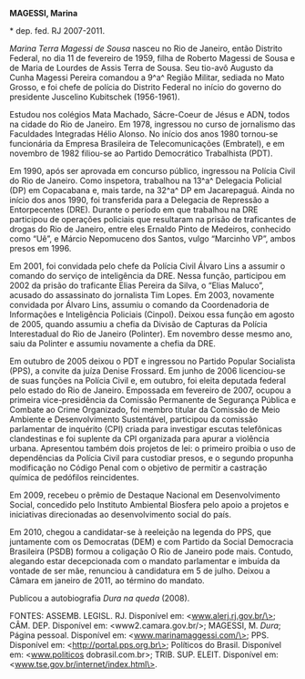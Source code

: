 **MAGESSI, Marina**

\* dep. fed. RJ 2007-2011.

*Marina Terra Magessi de Sousa* nasceu no Rio de Janeiro, então Distrito
Federal, no dia 11 de fevereiro de 1959, filha de Roberto Magessi de
Sousa e de Maria de Lourdes de Assis Terra de Sousa. Seu tio-avô Augusto
da Cunha Magessi Pereira comandou a 9^a^ Região Militar, sediada no Mato
Grosso, e foi chefe de polícia do Distrito Federal no início do governo
do presidente Juscelino Kubitschek (1956-1961).

Estudou nos colégios Mata Machado, Sácre-Coeur de Jésus e ADN, todos na
cidade do Rio de Janeiro. Em 1978, ingressou no curso de jornalismo das
Faculdades Integradas Hélio Alonso. No início dos anos 1980 tornou-se
funcionária da Empresa Brasileira de Telecomunicações (Embratel), e em
novembro de 1982 filiou-se ao Partido Democrático Trabalhista (PDT).

Em 1990, após ser aprovada em concurso público, ingressou na Polícia
Civil do Rio de Janeiro. Como inspetora, trabalhou na 13^a^ Delegacia
Policial (DP) em Copacabana e, mais tarde, na 32^a^ DP em Jacarepaguá.
Ainda no início dos anos 1990, foi transferida para a Delegacia de
Repressão a Entorpecentes (DRE). Durante o período em que trabalhou na
DRE participou de operações policiais que resultaram na prisão de
traficantes de drogas do Rio de Janeiro, entre eles Ernaldo Pinto de
Medeiros, conhecido como “Uê”, e Márcio Nepomuceno dos Santos, vulgo
“Marcinho VP”, ambos presos em 1996.

Em 2001, foi convidada pelo chefe da Polícia Civil Álvaro Lins a assumir
o comando do serviço de inteligência da DRE. Nessa função, participou em
2002 da prisão do traficante Elias Pereira da Silva, o “Elias Maluco”,
acusado do assassinato do jornalista Tim Lopes. Em 2003, novamente
convidada por Álvaro Lins, assumiu o comando da Coordenadoria de
Informações e Inteligência Policiais (Cinpol). Deixou essa função em
agosto de 2005, quando assumiu a chefia da Divisão de Capturas da
Polícia Interestadual do Rio de Janeiro (Polinter). Em novembro desse
mesmo ano, saiu da Polinter e assumiu novamente a chefia da DRE.

Em outubro de 2005 deixou o PDT e ingressou no Partido Popular
Socialista (PPS), a convite da juíza Denise Frossard. Em junho de 2006
licenciou-se de suas funções na Polícia Civil e, em outubro, foi eleita
deputada federal pelo estado do Rio de Janeiro. Empossada em fevereiro
de 2007, ocupou a primeira vice-presidência da Comissão Permanente de
Segurança Pública e Combate ao Crime Organizado, foi membro titular da
Comissão de Meio Ambiente e Desenvolvimento Sustentável, participou da
comissão parlamentar de inquérito (CPI) criada para investigar escutas
telefônicas clandestinas e foi suplente da CPI organizada para apurar a
violência urbana. Apresentou também dois projetos de lei: o primeiro
proibia o uso de dependências da Polícia Civil para custodiar presos, e
o segundo propunha modificação no Código Penal com o objetivo de
permitir a castração química de pedófilos reincidentes.

Em 2009, recebeu o prêmio de Destaque Nacional em Desenvolvimento
Social, concedido pelo Instituto Ambiental Biosfera pelo apoio a
projetos e iniciativas direcionadas ao desenvolvimento social do país.

Em 2010, chegou a candidatar-se à reeleição na legenda do PPS, que
juntamente com os Democratas (DEM) e com Partido da Social Democracia
Brasileira (PSDB) formou a coligação O Rio de Janeiro pode mais.
Contudo, alegando estar decepcionada com o mandato parlamentar e imbuída
da vontade de ser mãe, renunciou à candidatura em 5 de julho. Deixou a
Câmara em janeiro de 2011, ao término do mandato.

Publicou a autobiografia *Dura na queda* (2008).

FONTES: ASSEMB. LEGISL. RJ. Disponível em: \<www.alerj.rj.gov.br/\>;
CÂM. DEP. Disponível em: \<www2.camara.gov.br/\>; MAGESSI, M. *Dura*;
Página pessoal. Disponível em: \<www.marinamaggessi.com/\>; PPS.
Disponível em: \<http://portal.pps.org.br\>; Políticos do Brasil.
Disponível em: \<www.politicos dobrasil.com.br\>; TRIB. SUP. ELEIT.
Disponível em: \<www.tse.gov.br/internet/index.html\>.
